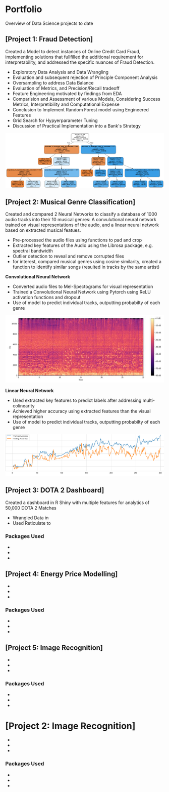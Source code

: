 # Portfolio
Overview of Data Science projects to date

## [Project 1: Fraud Detection]
Created a Model to detect instances of Online Credit Card Fraud, implementing solutions that fullfilled the additional requirement for interpretability, and addressed the specific nuances of Fraud Detection.

* Exploratory Data Analysis and Data Wrangling
* Evaluation and subsequent rejection of Principle Component Analysis
* Oversampling to address Data Balance
* Evaluation of Metrics, and Precision/Recall tradeoff
* Feature Engineering motivated by findings from EDA
* Comparision and Assessment of various Models, Considering Success Metrics, Interpretibility and Computational Expense
* Conclusion to Implement Random Forest model using Engineered Features
* Grid Search for Hypyerparameter Tuning
* Discussion of Practical Implementation into a Bank's Strategy

![Decision Tree](Images/decision_tree_limited.PNG)


## [Project 2: Musical Genre Classification]
Created and compared 2 Neural Networks to classify a database of 1000 audio tracks into their 10 musical genres: A convulutional neural network trained on visual representations of the audio, and a linear neural network based on extracted musical featues.

* Pre-processed the audio files using functions to pad and crop
* Extracted key features of the Audio using the Librosa package, e.g. spectral bandwidth
* Outlier detection to reveal and remove corrupted files
* for interest, compared musical genres using cosine similarity, created a function to identify similar songs (resulted in tracks by the same artist)

**Convolutional Neural Network**
* Converted audio files to Mel-Spectograms for visual representation
* Trained a Convolutional Neural Network using Pytorch using ReLU activation functions and dropout
* Use of model to predict individual tracks, outputting probabilty of each genre

![Decision Tree](Images/melspectogram.PNG)

**Linear Neural Network**
* Used extracted key features to predict labels after addressing multi-colinearity
* Achieved higher accuracy using extracted features than the visual representation
* Use of model to predict individual tracks, outputting probabilty of each genre

![Decision Tree](Images/accuracies_graph.PNG)


## [Project 3: DOTA 2 Dashboard]
Created a dashboard in R Shiny with multiple features for analytics of 50,000 DOTA 2 Matches

* Wrangled Data in 
* Used Reticulate to

### Packages Used
*
*
*

## [Project 4: Energy Price Modelling]
*
*
*

### Packages Used
*
*
*

## [Project 5: Image Recognition]
*
*
*

### Packages Used
*
*
*


# [Project 2: Image Recognition]
*
*
*

### Packages Used
*
*
*

